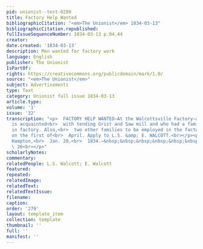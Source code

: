 ```yaml
---
pid: unionist--text-0280
title: Factory Help Wanted
bibliographicCitation: "<em>The Unionist</em> 1834-03-13"
bibliographicCitation.republished: 
fullIssueSequenceNumber: 1834-03-13 p.04.44
creator: 
date.created: '1834-03-13'
description: Men wanted for factory work
language: English
publisher: The Unionist
IsPartOf: 
rights: https://creativecommons.org/publicdomain/mark/1.0/
source: "<em>The Unionist</em>"
subject: Advertisements
type: Text
category: Unionist full issue 1834-03-13
article.type: 
volume: '1'
issue: '32'
transcription: "<p>  FACTORY HELP WANTED—At the Walcottsville Factory—a miller who
  is acquainted<br>  with tending Grist and Saw mill and who had a family to work
  in factory. Also,<br>  two other families to be employed in the factory commencing
  on the first of<br>  April. Apply to L.S. &amp; E. WALCOTT.<br></p><p>  &nbsp;&nbsp;&nbsp;&nbsp;&nbsp;&nbsp;&nbsp;&nbsp;&nbsp;&nbsp;&nbsp;
  Hampton,<br>  Jan. 28,<br>  1834.—&nbsp;&nbsp;&nbsp;&nbsp;&nbsp;&nbsp;&nbsp;&nbsp;&nbsp;&nbsp;&nbsp;&nbsp;&nbsp;&nbsp;&nbsp;&nbsp;&nbsp;&nbsp;&nbsp;&nbsp;&nbsp;&nbsp;&nbsp;&nbsp;&nbsp;&nbsp;&nbsp;&nbsp;&nbsp;&nbsp;&nbsp;&nbsp;&nbsp;&nbsp;&nbsp;&nbsp;&nbsp;&nbsp;&nbsp;&nbsp;&nbsp;&nbsp;&nbsp;&nbsp;&nbsp;&nbsp;&nbsp;&nbsp;&nbsp;&nbsp;&nbsp;&nbsp;<br>
  \ 26<br></p>"
scholarlyNotes: 
commentary: 
relatedPeople: L.S. Walcott; E. Walcott
featured: 
repeated: 
relatedImage: 
relatedText: 
relatedTextIssue: 
filename: 
caption: 
order: '279'
layout: template_item
collection: template
thumbnail: ''
full: ''
manifest: ''
---
```

